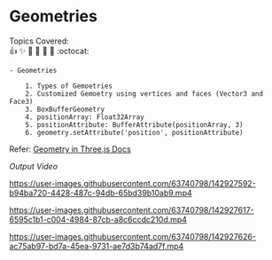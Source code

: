 # Geometries

  Topics Covered: <br> 
  :+1: :sparkles: :camel: :tada:
:rocket: :metal: :octocat: <br>

    - Geometries 
    
        1. Types of Gemoetries
        2. Customized Gemoetry using vertices and faces (Vector3 and Face3)
        3. BoxBufferGeometry
        4. positionArray: Float32Array 
        5. positionAttribute: BufferAttribute(positionArray, 3)
        6. geometry.setAttribute('position', positionAttribute)
 
 Refer: [Geometry in Three.js Docs](https://threejs.org/docs/index.html?q=geometry#api/en/core/BufferGeometry)
     
*Output Video*




https://user-images.githubusercontent.com/63740798/142927592-b94ba720-4428-487c-94db-65bd39b10ab9.mp4



https://user-images.githubusercontent.com/63740798/142927617-6595c1b1-c004-4984-87cb-a8c6ccdc210d.mp4



https://user-images.githubusercontent.com/63740798/142927626-ac75ab97-bd7a-45ea-9731-ae7d3b74ad7f.mp4


